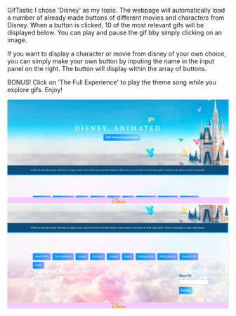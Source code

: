 GifTastic
I chose 'Disney' as my topic. The webpage will automatically load a number of already made buttons of different movies and characters from Disney. When a button is clicked, 10 of the most relevant gifs will be displayed below. You can play and pause the gif bby simply clicking on an image.

If you want to display a character or movie from disney of your own choice, you can simply make your own button by inputing the name in the input panel on the right. The button will display within the array of buttons.

BONUS! Click on 'The Full Experience' to play the theme song while you explore gifs. Enjoy!

![GIPHY Screenshot](assets/images/readme1.png)
![GIPHY Screenshot](assets/images/readme2.png)

